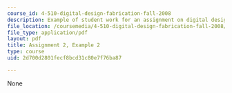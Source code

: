 ```yaml
---
course_id: 4-510-digital-design-fabrication-fall-2008
description: Example of student work for an assignment on digital design and fabrication.
file_location: /coursemedia/4-510-digital-design-fabrication-fall-2008/2d700d2801fecf8bcd31c80e7f76ba87_assn2_example2.pdf
file_type: application/pdf
layout: pdf
title: Assignment 2, Example 2
type: course
uid: 2d700d2801fecf8bcd31c80e7f76ba87

---
```

None